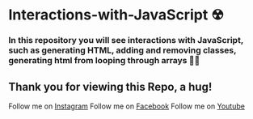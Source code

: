 # Interactions-with-JavaScript ☢

### In this repository you will see interactions with JavaScript, such as generating HTML, adding and removing classes, generating html from looping through arrays 🖤😁

## Thank you for viewing this Repo, a hug!

Follow me on [Instagram](https://www.instagram.com/dev_juan22/)
Follow me on [Facebook](https://www.facebook.com/juandavid.reyesbedoya.7)
Follow me on [Youtube](https://www.youtube.com/channel/UCacHqx898rhli-vmmjSmkWw)

